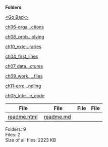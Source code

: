 **Folders**

[&lt;Go Back&gt;](../right.html)

[ch06-orga…ctions](ch06-organizing-code-with-functions/right.html)

[ch08\_prob…olving](ch08_problem_solving/right.html)

[ch10\_exte…raries](ch10_external_libraries/right.html)

[ch04\_first\_lines](ch04_first_lines/right.html)

[ch07\_data…ctures](ch07_data_structures/right.html)

[ch09\_work…\_files](ch09_working_with_files/right.html)

[ch11-erro…ndling](ch11-error-handling/right.html)

[ch05\_inte…e\_code](ch05_interactive_code/right.html)

<table><thead><tr class="header"><th><strong>File</strong></th><th><strong>File</strong></th><th><strong>File</strong></th><th><strong>File</strong></th></tr></thead><tbody><tr class="odd"><td><a href="readme.html">readme.html</a> </td><td><a href="readme.md">readme.md</a> </td><td></td><td></td></tr></tbody></table>

Folders: 9  
Files: 2  
Size of all files: 2223 KB
